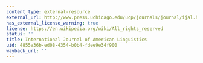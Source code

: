 ```yaml
---
content_type: external-resource
external_url: http://www.press.uchicago.edu/ucp/journals/journal/ijal.html
has_external_license_warning: true
license: https://en.wikipedia.org/wiki/All_rights_reserved
status: ''
title: International Journal of American Linguistics
uid: 4855a36b-ed08-4354-b0b4-fdee9e34f900
wayback_url: ''
---
```

